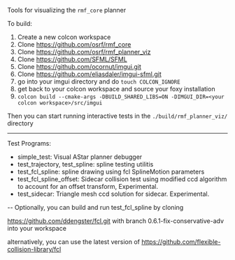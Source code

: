 Tools for visualizing the `rmf_core` planner

To build:

1. Create a new colcon workspace
2. Clone https://github.com/osrf/rmf_core
3. Clone https://github.com/osrf/rmf_planner_viz
4. Clone https://github.com/SFML/SFML
5. Clone https://github.com/ocornut/imgui.git
6. Clone https://github.com/eliasdaler/imgui-sfml.git
7. go into your imgui directory and do `touch COLCON_IGNORE`
8. get back to your colcon workspace and source your foxy installation
9. `colcon build --cmake-args -DBUILD_SHARED_LIBS=ON -DIMGUI_DIR=<your colcon workspace>/src/imgui`

Then you can start running interactive tests in the `./build/rmf_planner_viz/` directory

----

Test Programs:
- simple_test: Visual AStar planner debugger
- test_trajectory, test_spline: spline testing utilitis
- test_fcl_spline: spline drawing using fcl SplineMotion parameters
- test_fcl_spline_offset: Sidecar collision test using modified ccd algorithm to account for an offset transform, Experimental.
- test_sidecar: Triangle mesh ccd solution for sidecar. Experimental.

--
Optionally, you can build and run test_fcl_spline by cloning 

https://github.com/ddengster/fcl.git with branch 0.6.1-fix-conservative-adv into your workspace

alternatively, you can use the latest version of https://github.com/flexible-collision-library/fcl 

